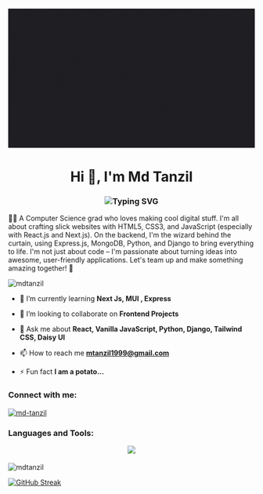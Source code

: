 <p align="center"><img src="Cover.gif"   alt="mdtanzil" /></p>
<h1 align="center">Hi 👋, I'm Md  Tanzil</h1>
<h3 align="center"><img src="https://readme-typing-svg.demolab.com?font=Fira+Code&weight=500&size=23&pause=799&color=2786B1&center=true&vCenter=true&random=false&width=435&lines=Frontend+Developer;Software+Engineer;React++Js+Affectionner;Tailwind+Css+Connecurer;Python+Lover" alt="Typing SVG" /></h3>

<p>🧑‍💻 A Computer Science grad who loves making cool digital stuff. I'm all about crafting slick websites with HTML5, CSS3, and JavaScript (especially with React.js and Next.js). On the backend, I'm the wizard behind the curtain, using Express.js, MongoDB, Python, and Django to bring everything to life. I'm not just about code – I'm passionate about turning ideas into awesome, user-friendly applications. Let's team up and make something amazing together! 🚀</p>

<p align="left"> <img src="https://komarev.com/ghpvc/?username=mdtanzil&label=Profile%20views&color=0e75b6&style=flat" alt="mdtanzil" /> </p>

- 🌱 I’m currently learning **Next Js, MUI , Express**

- 👯 I’m looking to collaborate on **Frontend Projects**

- 💬 Ask me about **React, Vanilla JavaScript, Python, Django, Tailwind CSS, Daisy UI**

- 📫 How to reach me **mtanzil1999@gmail.com**

- ⚡ Fun fact **I am a potato...**

<h3 align="left">Connect with me:</h3>
<p align="left">

<a href="https://linkedin.com/in/md-tanzil" target="blank"><img align="center" src="https://raw.githubusercontent.com/rahuldkjain/github-profile-readme-generator/master/src/images/icons/Social/linked-in-alt.svg" alt="md-tanzil" height="30" width="40" /></a>

</p>

<h3 align="left">Languages and Tools: </h3>
<p align="center">
  <a href="">
    <img src="https://skillicons.dev/icons?i=javascript,react,express,nextjs,py,django,git,tailwind,firebase,html,css,nodejs,linux,bootstrap,nodejs,materialui,mongodb,mysql,vscode" />
  </a>
</p>

<p><img align="center" src="https://api.githubtrends.io/user/svg/MdTanzil/langs?time_range=one_year&compact=True&theme=bright_lights" alt="mdtanzil" /></p>
<a href="https://git.io/streak-stats"><img src="https://github-readme-streak-stats.herokuapp.com?user=MdTanzil&theme=tokyonight-duo" alt="GitHub Streak" /></a>

